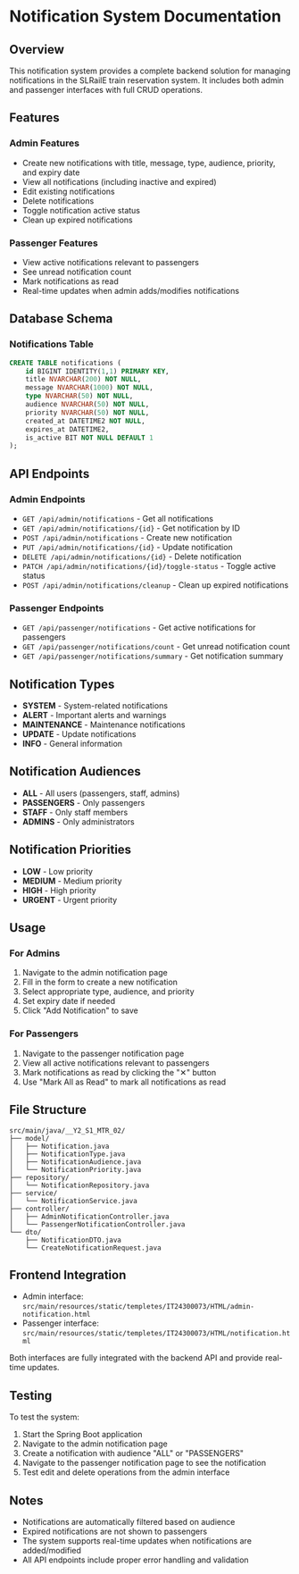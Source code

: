 # Notification System Documentation

## Overview
This notification system provides a complete backend solution for managing notifications in the SLRailE train reservation system. It includes both admin and passenger interfaces with full CRUD operations.

## Features

### Admin Features
- Create new notifications with title, message, type, audience, priority, and expiry date
- View all notifications (including inactive and expired)
- Edit existing notifications
- Delete notifications
- Toggle notification active status
- Clean up expired notifications

### Passenger Features
- View active notifications relevant to passengers
- See unread notification count
- Mark notifications as read
- Real-time updates when admin adds/modifies notifications

## Database Schema

### Notifications Table
```sql
CREATE TABLE notifications (
    id BIGINT IDENTITY(1,1) PRIMARY KEY,
    title NVARCHAR(200) NOT NULL,
    message NVARCHAR(1000) NOT NULL,
    type NVARCHAR(50) NOT NULL,
    audience NVARCHAR(50) NOT NULL,
    priority NVARCHAR(50) NOT NULL,
    created_at DATETIME2 NOT NULL,
    expires_at DATETIME2,
    is_active BIT NOT NULL DEFAULT 1
);
```

## API Endpoints

### Admin Endpoints
- `GET /api/admin/notifications` - Get all notifications
- `GET /api/admin/notifications/{id}` - Get notification by ID
- `POST /api/admin/notifications` - Create new notification
- `PUT /api/admin/notifications/{id}` - Update notification
- `DELETE /api/admin/notifications/{id}` - Delete notification
- `PATCH /api/admin/notifications/{id}/toggle-status` - Toggle active status
- `POST /api/admin/notifications/cleanup` - Clean up expired notifications

### Passenger Endpoints
- `GET /api/passenger/notifications` - Get active notifications for passengers
- `GET /api/passenger/notifications/count` - Get unread notification count
- `GET /api/passenger/notifications/summary` - Get notification summary

## Notification Types
- **SYSTEM** - System-related notifications
- **ALERT** - Important alerts and warnings
- **MAINTENANCE** - Maintenance notifications
- **UPDATE** - Update notifications
- **INFO** - General information

## Notification Audiences
- **ALL** - All users (passengers, staff, admins)
- **PASSENGERS** - Only passengers
- **STAFF** - Only staff members
- **ADMINS** - Only administrators

## Notification Priorities
- **LOW** - Low priority
- **MEDIUM** - Medium priority
- **HIGH** - High priority
- **URGENT** - Urgent priority

## Usage

### For Admins
1. Navigate to the admin notification page
2. Fill in the form to create a new notification
3. Select appropriate type, audience, and priority
4. Set expiry date if needed
5. Click "Add Notification" to save

### For Passengers
1. Navigate to the passenger notification page
2. View all active notifications relevant to passengers
3. Mark notifications as read by clicking the "✕" button
4. Use "Mark All as Read" to mark all notifications as read

## File Structure
```
src/main/java/__Y2_S1_MTR_02/
├── model/
│   ├── Notification.java
│   ├── NotificationType.java
│   ├── NotificationAudience.java
│   └── NotificationPriority.java
├── repository/
│   └── NotificationRepository.java
├── service/
│   └── NotificationService.java
├── controller/
│   ├── AdminNotificationController.java
│   └── PassengerNotificationController.java
└── dto/
    ├── NotificationDTO.java
    └── CreateNotificationRequest.java
```

## Frontend Integration
- Admin interface: `src/main/resources/static/templetes/IT24300073/HTML/admin-notification.html`
- Passenger interface: `src/main/resources/static/templetes/IT24300073/HTML/notification.html`

Both interfaces are fully integrated with the backend API and provide real-time updates.

## Testing
To test the system:
1. Start the Spring Boot application
2. Navigate to the admin notification page
3. Create a notification with audience "ALL" or "PASSENGERS"
4. Navigate to the passenger notification page to see the notification
5. Test edit and delete operations from the admin interface

## Notes
- Notifications are automatically filtered based on audience
- Expired notifications are not shown to passengers
- The system supports real-time updates when notifications are added/modified
- All API endpoints include proper error handling and validation
